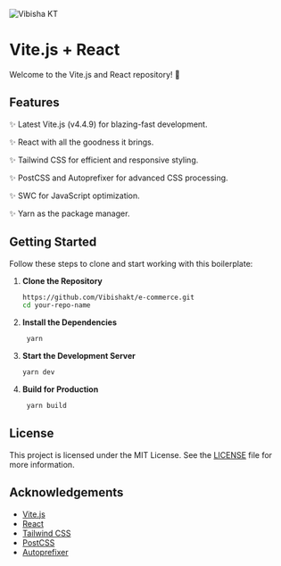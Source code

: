 <img src="banner.png" alt="Vibisha KT"></img>

# Vite.js + React

Welcome to the Vite.js and React repository! 🚀

## Features

✨ Latest Vite.js (v4.4.9) for blazing-fast development.

✨ React with all the goodness it brings.

✨ Tailwind CSS for efficient and responsive styling.

✨ PostCSS and Autoprefixer for advanced CSS processing.

✨ SWC for JavaScript optimization.

✨ Yarn as the package manager.

## Getting Started

Follow these steps to clone and start working with this boilerplate:

1. **Clone the Repository**

   ```bash
   https://github.com/Vibishakt/e-commerce.git
   cd your-repo-name
   ```

2. **Install the Dependencies**

   ```bash
    yarn
   ```

3. **Start the Development Server**

   ```bash
   yarn dev
   ```

4. **Build for Production**

   ```bash
    yarn build
   ```

## License

This project is licensed under the MIT License. See the [LICENSE](LICENSE) file for more information.

## Acknowledgements

- [Vite.js](https://vitejs.dev/)
- [React](https://reactjs.org/)
- [Tailwind CSS](https://tailwindcss.com/)
- [PostCSS](https://postcss.org/)
- [Autoprefixer](https://autoprefixer.github.io/)
